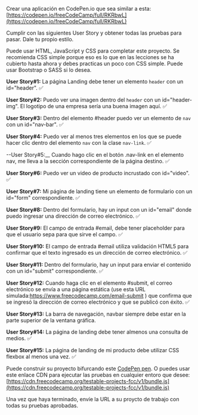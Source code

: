 Crear una aplicación en CodePen.io que sea similar a esta:[https://codepen.io/freeCodeCamp/full/RKRbwL](https://codepen.io/freeCodeCamp/full/RKRbwL)

Cumplir con las siguientes User Story y obtener todas las pruebas para pasar. Dale tu propio estilo.

Puede usar HTML, JavaScript y CSS para completar este proyecto. Se recomienda CSS simple porque eso es lo que en las lecciones se ha cubierto hasta ahora y debes practicas un poco con CSS simple. Puede usar Bootstrap o SASS si lo desea.

__User Story#1:__ La página Landing debe tener un elemento ``header`` con un id="header". :white_check_mark:

__User Story#2:__ Puedo ver una imagen dentro del ``header`` con un id="header-img". El logotipo de una empresa sería una buena imagen aquí. :white_check_mark:

__User Story#3:__ Dentro del elemento #header puedo ver un elemento de ``nav`` con un id="nav-bar". :white_check_mark:

__User Story#4:__ Puedo ver al menos tres elementos en los que se puede hacer clic dentro del elemento ``nav`` con la clase ``nav-link``. :white_check_mark:

--User Story#5:__  Cuando hago clic en el botón .nav-link en el elemento nav, me lleva a la sección correspondiente de la página destino. :white_check_mark:

__User Story#6:__ Puedo ver un video de producto incrustado con id="video". :white_check_mark:

__User Story#7:__ Mi página de landing tiene un elemento de formulario con un id="form" correspondiente. :white_check_mark:

__User Story#8:__ Dentro del formulario, hay un input con un id="email" donde puedo ingresar una dirección de correo electrónico. :white_check_mark:

__User Story#9:__ El campo de entrada #email, debe tener placeholder para que el usuario sepa para que sirve el campo. :white_check_mark:

__User Story#10:__ El campo de entrada #email utiliza validación HTML5 para confirmar que el texto ingresado es un dirección de correo electrónico. :white_check_mark:

__User Story#11:__ Dentro del formulario, hay un input para enviar el contenido con un id="submit" correspondiente. :white_check_mark:

__User Story#12:__ Cuando haga clic en el elemento #submit, el correo electrónico se envía a una página estática (use esta URL simulada:https://www.freecodecamp.com/email-submit ) que confirma que se ingresó la dirección de correo electrónico y que se publicó con éxito. :white_check_mark:

__User Story#13:__ La barra de navegación, navbar siempre debe estar en la parte superior de la ventana gráfica.

__User Story#14:__ La página de landing debe tener almenos una consulta de medios. :white_check_mark:

__User Story#15:__ La página de landing de mi producto debe utilizar CSS flexbox al menos una vez. :white_check_mark:

Puede construir su proyecto bifurcando este [CodePen pen](https://codepen.io/freeCodeCamp/pen/MJjpwO). O puedes usar este enlace CDN para ejecutar las pruebas en cualquier entoro que desee: [https://cdn.freecodecamp.org/testable-projects-fcc/v1/bundle.js](https://cdn.freecodecamp.org/testable-projects-fcc/v1/bundle.js)

Una vez que haya terminado, envíe la URL a su proycto de trabajo con todas su pruebas aprobadas.
